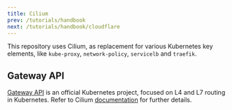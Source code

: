 ```yaml
---
title: Cilium
prev: /tutorials/handbook
next: /tutorials/handbook/cloudflare
---
```


This repository uses Cilium, as replacement for various Kubernetes key elements, like `kube-proxy`, `network-policy`, `servicelb` and `traefik`.

<!--more-->

## Gateway API

[Gateway API](https://gateway-api.sigs.k8s.io) is an official Kubernetes project, focused on L4 and L7 routing in Kubernetes. Refer to Cilium [documentation](https://docs.cilium.io/en/stable/network/servicemesh/gateway-api/gateway-api/) for further details.
